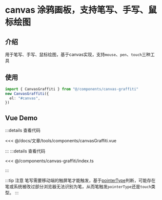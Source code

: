 <script setup lang="ts">
import canvasGraffiti from "./components/canvasGraffiti.vue"
</script>

# canvas 涂鸦画板，支持笔写、手写、鼠标绘图

## 介绍

用于笔写、手写、鼠标绘图，基于canvas实现，支持`mouse`、`pen`、`touch`三种工具

## 使用

```ts
import { CanvasGraffiti } from "@/components/canvas-graffiti"
new CanvasGraffiti({
  el: "#canvas",
})
```

## Vue Demo

<canvasGraffiti />

:::details 查看代码

<<< @/docs/文章/tools/components/canvasGraffiti.vue

:::
:::details 查看代码

<<< @/components/canvas-graffiti/index.ts

:::


:::tip 注意
笔写需要移动端的触屏笔才能触发，基于[pointerType](https://developer.mozilla.org/en-US/docs/Web/API/PointerEvent/pointerType)判断，可能存在笔或系统被改过部分浏览器无法识别为笔，从而笔触发`pointerType`还是`touch`类型。
:::
